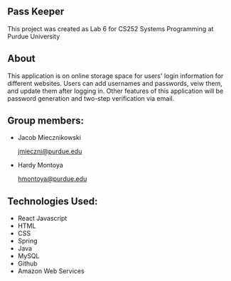 ## Pass Keeper
This project was created as Lab 6 for CS252 Systems Programming at Purdue University

## About
This application is on online storage space for users' login information for different websites.
Users can add usernames and passwords, veiw them, and update them after logging in.
Other features of this application will be password generation and two-step verification via email.

## Group members:
* Jacob Miecznikowski

  jmieczni@purdue.edu
* Hardy Montoya

  hmontoya@purdue.edu

## Technologies Used:
* React Javascript
* HTML
* CSS
* Spring
* Java
* MySQL
* Github
* Amazon Web Services